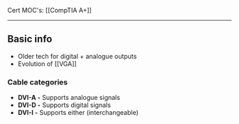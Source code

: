Cert MOC's: [[CompTIA A+]]

---
## Basic info
- Older tech for digital + analogue outputs
- Evolution of [[VGA]]


### Cable categories
- **DVI-A -** Supports analogue signals
- **DVI-D -** Supports digital signals
- **DVI-I -** Supports either (interchangeable)